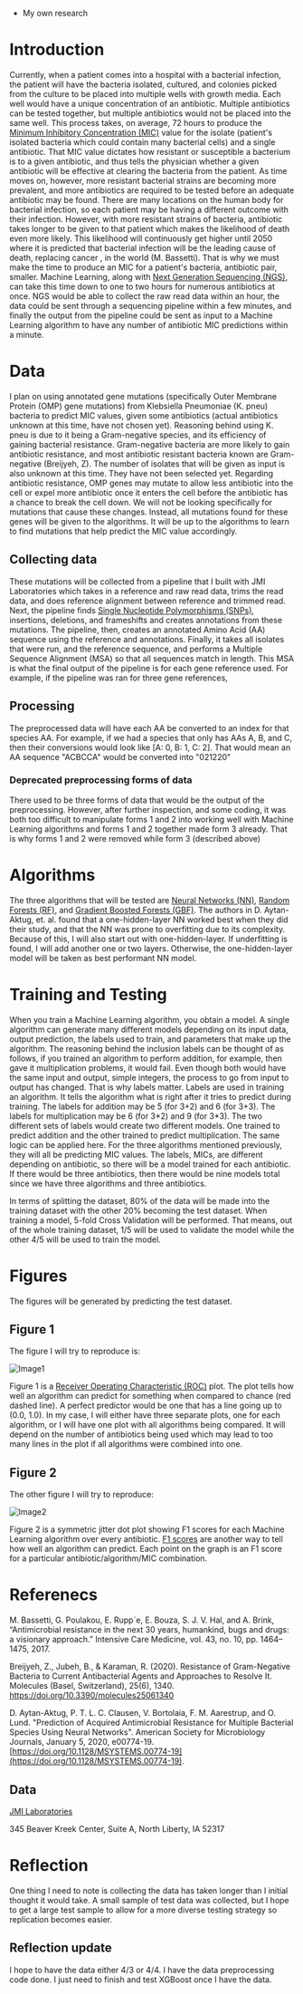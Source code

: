 - My own research

# Introduction
Currently, when a patient comes into a hospital with a bacterial infection, the patient will have the bacteria isolated, cultured, and colonies picked from the culture to be placed into multiple wells with growth media. Each well would have a unique concentration of an antibiotic. Multiple antibiotics can be tested together, but multiple antibiotics would not be placed into the same well. This process takes, on average, 72 hours to produce the [Minimum Inhibitory Concentration (MIC)](https://en.wikipedia.org/wiki/Minimum_inhibitory_concentration) value for the isolate (patient's isolated bacteria which could contain many bacterial cells) and a single antibiotic. That MIC value dictates how resistant or susceptible a bacterium is to a given antibiotic, and thus tells the physician whether a given antibiotic will be effective at clearing the bacteria from the patient. As time moves on, however, more resistant bacterial strains are becoming more prevalent, and more antibiotics are required to be tested before an adequate antibiotic may be found. There are many locations on the human body for bacterial infection, so each patient may be having a different outcome with their infection. However, with more resistant strains of bacteria, antibiotic takes longer to be given to that patient which makes the likelihood of death even more likely. This likelihood will continuously get higher until 2050 where it is predicted that bacterial infection will be the leading cause of death, replacing cancer , in the world (M. Bassetti). That is why we must make the time to produce an MIC for a patient's bacteria, antibiotic pair, smaller. Machine Learning, along with [Next Generation Sequencing (NGS)](https://www.illumina.com/science/technology/next-generation-sequencing.html), can take this time down to one to two hours for numerous antibiotics at once. NGS would be able to collect the raw read data within an hour, the data could be sent through a sequencing pipeline within a few minutes, and finally the output from the pipeline could be sent as input to a Machine Learning algorithm to have any number of antibiotic MIC predictions within a minute.

# Data
I plan on using annotated gene mutations (specifically Outer Membrane Protein (OMP) gene mutations) from Klebsiella Pneumoniae (K. pneu) bacteria to predict MIC values, given some antibiotics (actual antibiotics unknown at this time, have not chosen yet). Reasoning behind using K. pneu is due to it being a Gram-negative species, and its efficiency of gaining bacterial resistance. Gram-negative bacteria are more likely to gain antibiotic resistance, and most antibiotic resistant bacteria known are Gram-negative (Breijyeh, Z). The number of isolates that will be given as input is also unknown at this time. They have not been selected yet. Regarding antibiotic resistance, OMP genes may mutate to allow less antibiotic into the cell or expel more antibiotic once it enters the cell before the antibiotic has a chance to break the cell down. We will not be looking specifically for mutations that cause these changes. Instead, all mutations found for these genes will be given to the algorithms. It will be up to the algorithms to learn to find mutations that help predict the MIC value accordingly. 

## Collecting data
These mutations will be collected from a pipeline that I built with JMI Laboratories which takes in a reference and raw read data, trims the read data, and does reference alignment between reference and trimmed read. Next, the pipeline finds [Single Nucleotide Polymorphisms (SNPs)](https://en.wikipedia.org/wiki/Single-nucleotide_polymorphism), insertions, deletions, and frameshifts and creates annotations from these mutations. The pipeline, then, creates an annotated Amino Acid (AA) sequence using the reference and annotations. Finally, it takes all isolates that were run, and the reference sequence, and performs a Multiple Sequence Alignment (MSA) so that all sequences match in length. This MSA is what the final output of the pipeline is for each gene reference used. For example, if the pipeline was ran for three gene references, 

## Processing
The preprocessed data will have each AA be converted to an index for that species AA. For example, if we had a species that only has AAs A, B, and C, then their conversions would look like [A: 0, B: 1, C: 2]. That would mean an AA sequence "ACBCCA" would be converted into "021220"

### Deprecated preprocessing forms of data
There used to be three forms of data that would be the output of the preprocessing. However, after further inspection, and some coding, it was both too difficult to manipulate forms 1 and 2 into working well with Machine Learning algorithms and forms 1 and 2 together made form 3 already. That is why forms 1 and 2 were removed while form 3 (described above)

# Algorithms
The three algorithms that will be tested are [Neural Networks (NN)](https://towardsdatascience.com/understanding-neural-networks-19020b758230), [Random Forests (RF)](https://towardsdatascience.com/understanding-random-forest-58381e0602d2), and [Gradient Boosted Forests (GBF)](https://towardsdatascience.com/basic-ensemble-learning-random-forest-adaboost-gradient-boosting-step-by-step-explained-95d49d1e2725). The authors in D. Aytan-Aktug, et. al. found that a one-hidden-layer NN worked best when they did their study, and that the NN was prone to overfitting due to its complexity. Because of this, I will also start out with one-hidden-layer. If underfitting is found, I will add another one or two layers. Otherwise, the one-hidden-layer model will be taken as best performant NN model. 

# Training and Testing
When you train a Machine Learning algorithm, you obtain a model. A single algorithm can generate many different models depending on its input data, output prediction, the labels used to train, and parameters that make up the algorithm. The reasoning behind the inclusion labels can be thought of as follows, if you trained an algorithm to perform addition, for example, then gave it multiplication problems, it would fail. Even though both would have the same input and output, simple integers, the process to go from input to output has changed. That is why labels matter. Labels are used in training an algorithm. It tells the algorithm what is right after it tries to predict during training. The labels for addition may be 5 (for 3+2) and 6 (for 3+3). The labels for multiplication may be 6 (for 3\*2) and 9 (for 3\*3). The two different sets of labels would create two different models. One trained to predict addition and the other trained to predict multiplication. The same logic can be applied here. For the three algorithms mentioned previously, they will all be predicting MIC values. The labels, MICs, are different depending on antibiotic, so there will be a model trained for each antibiotic. If there would be three antibiotics, then there would be nine models total since we have three algorithms and three antibiotics.

In terms of splitting the dataset, 80% of the data will be made into the training dataset with the other 20% becoming the test dataset. When training a model, 5-fold Cross Validation will be performed. That means, out of the whole training dataset, 1/5 will be used to validate the model while the other 4/5 will be used to train the model.

# Figures
The figures will be generated by predicting the test dataset.

## Figure 1
The figure I will try to reproduce is:

![Image1](figure_1.PNG)

Figure 1 is a [Receiver Operating Characteristic (ROC)](https://en.wikipedia.org/wiki/Receiver_operating_characteristic) plot. The plot tells how well an algorithm can predict for something when compared to chance (red dashed line). A perfect predictor would be one that has a line going up to (0.0, 1.0). In my case, I will either have three separate plots, one for each algorithm, or I will have one plot with all algorithms being compared. It will depend on the number of antibiotics being used which may lead to too many lines in the plot if all algorithms were combined into one.

## Figure 2
The other figure I will try to reproduce:

![Image2](figure_2.png)

Figure 2 is a symmetric jitter dot plot showing F1 scores for each Machine Learning algorithm over every antibiotic. [F1 scores](https://towardsdatascience.com/accuracy-precision-recall-or-f1-331fb37c5cb9) are another way to tell how well an algorithm can predict. Each point on the graph is an F1 score for a particular antibiotic/algorithm/MIC combination.

# Referenecs
M. Bassetti, G. Poulakou, E. Rupp´e, E. Bouza, S. J. V. Hal, and A. Brink,
“Antimicrobial resistance in the next 30 years, humankind, bugs and
drugs: a visionary approach.” Intensive Care Medicine, vol. 43, no. 10,
pp. 1464–1475, 2017.

Breijyeh, Z., Jubeh, B., & Karaman, R. (2020). Resistance of Gram-Negative Bacteria to Current Antibacterial Agents and Approaches to Resolve It. Molecules (Basel, Switzerland), 25(6), 1340. https://doi.org/10.3390/molecules25061340

D. Aytan-Aktug, P. T. L. C. Clausen, V. Bortolaia, F. M. Aarestrup, and O. Lund. "Prediction of Acquired Antimicrobial Resistance for Multiple Bacterial Species Using Neural Networks". American Society for Microbiology Journals, January 5, 2020, e00774-19. [https://doi.org/10.1128/MSYSTEMS.00774-19](https://doi.org/10.1128/MSYSTEMS.00774-19).


## Data
[JMI Laboratories](https://www.jmilabs.com/)

345 Beaver Kreek Center, Suite A, North Liberty, IA 52317

# Reflection
One thing I need to note is collecting the data has taken longer than I initial thought it would take. A small sample of test data was collected, but I hope to get a large test sample to allow for a more diverse testing strategy so replication becomes easier.

## Reflection update
I hope to have the data either 4/3 or 4/4. I have the data preprocessing code done. I just need to finish and test XGBoost once I have the data.